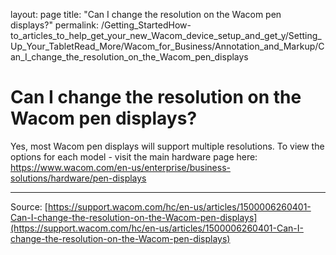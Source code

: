 layout: page
title: "Can I change the resolution on the Wacom pen displays?"
permalink: /Getting_StartedHow-to_articles_to_help_get_your_new_Wacom_device_setup_and_get_y/Setting_Up_Your_TabletRead_More/Wacom_for_Business/Annotation_and_Markup/Can_I_change_the_resolution_on_the_Wacom_pen_displays

# Can I change the resolution on the Wacom pen displays?

Yes, most Wacom pen displays will support multiple resolutions. To view the options for each model - visit the main hardware page here: https://www.wacom.com/en-us/enterprise/business-solutions/hardware/pen-displays

---
Source: [https://support.wacom.com/hc/en-us/articles/1500006260401-Can-I-change-the-resolution-on-the-Wacom-pen-displays](https://support.wacom.com/hc/en-us/articles/1500006260401-Can-I-change-the-resolution-on-the-Wacom-pen-displays)
